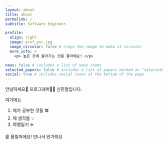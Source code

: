 ```yaml
---
layout: about
title: about
permalink: /
subtitle: Software Engineer.

profile:
  align: right
  image: prof_pic.jpg
  image_circular: false # crops the image to make it circular
  more_info: >
    <p> 높은 곳에 올라가는 것을 좋아해요! </p>

news: false # includes a list of news items
selected_papers: false # includes a list of papers marked as "selected={true}"
social: true # includes social icons at the bottom of the page
---
```


안녕하세요👋 프로그래머🧑‍💻 신민철입니다.

여기에는

1. 제가 공부한 것들 🛠️
2. 제 생각들 💡
3. 여행일기 ✈️

를 올릴꺼에요! 만나서 반가워요
